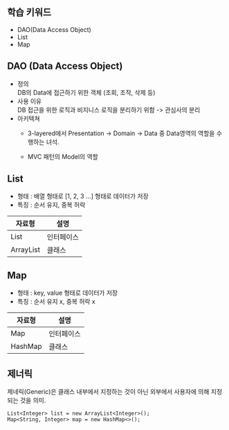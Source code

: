 ## 학습 키워드
- DAO(Data Access Object)
- List
- Map

## DAO (Data Access Object)
* 정의    
DB의 Data에 접근하기 위한 객체 (조회, 조작, 삭제 등)
* 사용 이유   
DB 접근을 위한 로직과 비지니스 로직을 분리하기 위함 -> 관심사의 분리
* 아키텍쳐   
    * 3-layered에서 Presentation -> Domain -> Data 중 Data영역의 역할을 수행하는 녀석.

    * MVC 패턴의 Model의 역할
## List   
* 형태 : 배열 형태로 [1, 2, 3 ...] 형태로 데이터가 저장
* 특징 : 순서 유지, 중복 허락

|자료형|설명|
|------|---|
|List|인터페이스|
|ArrayList|클래스|
## Map 
* 형태 : key, value 형태로 데이터가 저장
* 특징 : 순서 유지 x, 중복 허락 x

|자료형|설명|
|------|---|
|Map|인터페이스|
|HashMap|클래스|

## 제너릭
제네릭(Generic)은 클래스 내부에서 지정하는 것이 아닌 외부에서 사용자에 의해 지정되는 것을 의미.
```
List<Integer> list = new ArrayList<Integer>();
Map<String, Integer> map = new HashMap<>();
```

